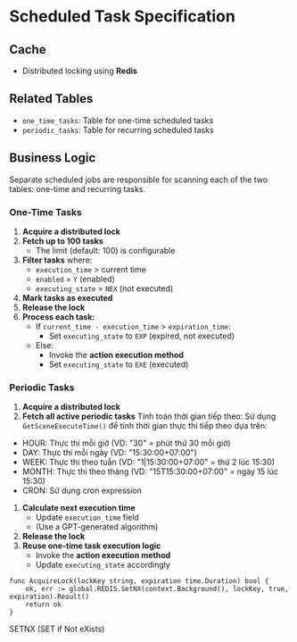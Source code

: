 # Scheduled Task Specification

## Cache

- Distributed locking using **Redis**

## Related Tables

- `one_time_tasks`: Table for one-time scheduled tasks  
- `periodic_tasks`: Table for recurring scheduled tasks

## Business Logic

Separate scheduled jobs are responsible for scanning each of the two tables: one-time and recurring tasks.

### One-Time Tasks

1. **Acquire a distributed lock**
2. **Fetch up to 100 tasks**  
   - The limit (default: 100) is configurable
3. **Filter tasks** where:
   - `execution_time` > current time
   - `enabled` = `Y` (enabled)
   - `executing_state` = `NEX` (not executed)
4. **Mark tasks as executed**
5. **Release the lock**
6. **Process each task:**
   - If `current_time - execution_time` > `expiration_time`:
     - Set `executing_state` to `EXP` (expired, not executed)
   - Else:
     - Invoke the **action execution method**
     - Set `executing_state` to `EXE` (executed)

### Periodic Tasks

1. **Acquire a distributed lock**
2. **Fetch all active periodic tasks**
   Tính toán thời gian tiếp theo: Sử dụng `GetSceneExecuteTime()` để tính thời gian thực thi tiếp theo dựa trên:

- HOUR: Thực thi mỗi giờ (VD: "30" = phút thứ 30 mỗi giờ)
- DAY: Thực thi mỗi ngày (VD: "15:30:00+07:00")
- WEEK: Thực thi theo tuần (VD: "1|15:30:00+07:00" = thứ 2 lúc 15:30)
- MONTH: Thực thi theo tháng (VD: "15T15:30:00+07:00" = ngày 15 lúc 15:30)
- CRON: Sử dụng cron expression
  
1. **Calculate next execution time**  
   - Update `execution_time` field  
   - (Use a GPT-generated algorithm)
2. **Release the lock**
3. **Reuse one-time task execution logic**  
   - Invoke the **action execution method**
   - Update `executing_state` accordingly

```
func AcquireLock(lockKey string, expiration time.Duration) bool {
    ok, err := global.REDIS.SetNX(context.Background(), lockKey, true, expiration).Result()
    return ok
}
```

SETNX (SET if Not eXists)
